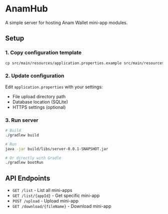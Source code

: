 # AnamHub

A simple server for hosting Anam Wallet mini-app modules.

## Setup

### 1. Copy configuration template
```bash
cp src/main/resources/application.properties.example src/main/resources/application.properties
```

### 2. Update configuration
Edit `application.properties` with your settings:
- File upload directory path
- Database location (SQLite)
- HTTPS settings (optional)

### 3. Run server
```bash
# Build
./gradlew build

# Run
java -jar build/libs/server-0.0.1-SNAPSHOT.jar

# Or directly with Gradle
./gradlew bootRun
```

## API Endpoints
- `GET /list` - List all mini-apps
- `GET /list/{appId}` - Get specific mini-app
- `POST /upload` - Upload mini-app
- `GET /download/{fileName}` - Download mini-app
